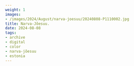 ```yaml
---
weight: 1
images:
- /images/2024/August/narva-joesuu/20240808-P1110002.jpg
title: Narva-Jõesuu.
date: 2024-08-08
tags:
- archive
- digital
- color
- narva-jõesuu
- estonia
---
```


